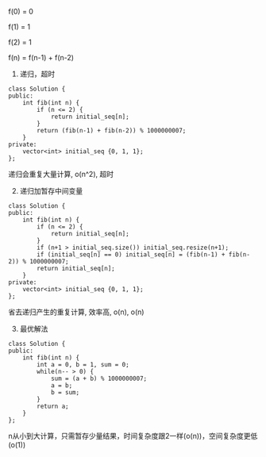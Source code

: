 f(0) = 0

f(1) = 1

f(2) = 1

f(n) = f(n-1) + f(n-2)

1. 递归，超时
```
class Solution {
public:
    int fib(int n) {
        if (n <= 2) {
            return initial_seq[n];
        }
        return (fib(n-1) + fib(n-2)) % 1000000007;
    }
private:
    vector<int> initial_seq {0, 1, 1};
};
```
递归会重复大量计算, o(n^2), 超时



2. 递归加暂存中间变量
```
class Solution {
public:
    int fib(int n) {
        if (n <= 2) {
            return initial_seq[n];
        }
        if (n+1 > initial_seq.size()) initial_seq.resize(n+1);
        if (initial_seq[n] == 0) initial_seq[n] = (fib(n-1) + fib(n-2)) % 1000000007;
        return initial_seq[n];
    }
private:
    vector<int> initial_seq {0, 1, 1};
};
```
省去递归产生的重复计算, 效率高, o(n), o(n)



3. 最优解法
```
class Solution {
public:
    int fib(int n) {
        int a = 0, b = 1, sum = 0;
        while(n-- > 0) {
            sum = (a + b) % 1000000007;
            a = b;
            b = sum;
        }
        return a;
    }
};
```
n从小到大计算，只需暂存少量结果，时间复杂度跟2一样(o(n))，空间复杂度更低(o(1))
